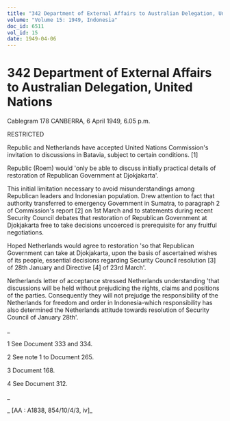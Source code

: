 ```yaml
---
title: "342 Department of External Affairs to Australian Delegation, United Nations"
volume: "Volume 15: 1949, Indonesia"
doc_id: 6511
vol_id: 15
date: 1949-04-06
---
```


# 342 Department of External Affairs to Australian Delegation, United Nations

Cablegram 178 CANBERRA, 6 April 1949, 6.05 p.m.

RESTRICTED

Republic and Netherlands have accepted United Nations Commission's invitation to discussions in Batavia, subject to certain conditions. [1]

Republic (Roem) would 'only be able to discuss initially practical details of restoration of Republican Government at Djokjakarta'.

This initial limitation necessary to avoid misunderstandings among Republican leaders and Indonesian population. Drew attention to fact that authority transferred to emergency Government in Sumatra, to paragraph 2 of Commission's report [2] on 1st March and to statements during recent Security Council debates that restoration of Republican Government at Djokjakarta free to take decisions uncoerced is prerequisite for any fruitful negotiations.

Hoped Netherlands would agree to restoration 'so that Republican Government can take at Djokjakarta, upon the basis of ascertained wishes of its people, essential decisions regarding Security Council resolution [3] of 28th January and Directive [4] of 23rd March'.

Netherlands letter of acceptance stressed Netherlands understanding 'that discussions will be held without prejudicing the rights, claims and positions of the parties. Consequently they will not prejudge the responsibility of the Netherlands for freedom and order in Indonesia-which responsibility has also determined the Netherlands attitude towards resolution of Security Council of January 28th'.

_

1 See Document 333 and 334.

2 See note 1 to Document 265.

3 Document 168.

4 See Document 312.

_

_ [AA : A1838, 854/10/4/3, iv]_
